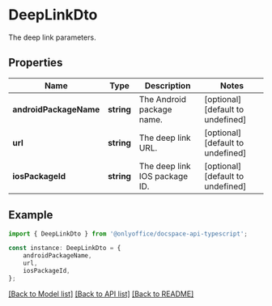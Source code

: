 # DeepLinkDto

The deep link parameters.

## Properties

Name | Type | Description | Notes
------------ | ------------- | ------------- | -------------
**androidPackageName** | **string** | The Android package name. | [optional] [default to undefined]
**url** | **string** | The deep link URL. | [optional] [default to undefined]
**iosPackageId** | **string** | The deep link IOS package ID. | [optional] [default to undefined]

## Example

```typescript
import { DeepLinkDto } from '@onlyoffice/docspace-api-typescript';

const instance: DeepLinkDto = {
    androidPackageName,
    url,
    iosPackageId,
};
```

[[Back to Model list]](../README.md#documentation-for-models) [[Back to API list]](../README.md#documentation-for-api-endpoints) [[Back to README]](../README.md)
